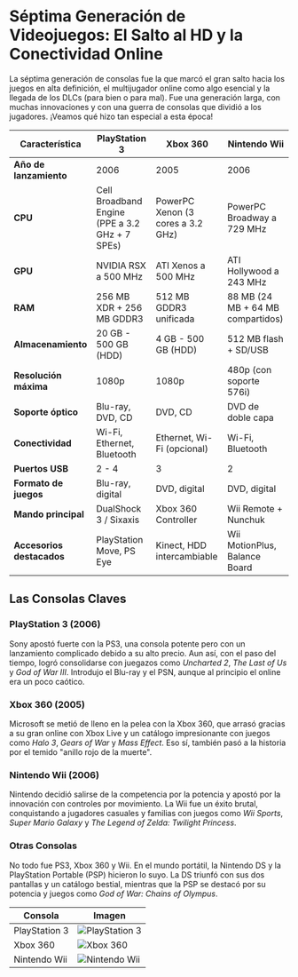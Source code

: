 # Séptima Generación de Videojuegos: El Salto al HD y la Conectividad Online

La séptima generación de consolas fue la que marcó el gran salto hacia los juegos en alta definición, el multijugador online como algo esencial y la llegada de los DLCs (para bien o para mal). Fue una generación larga, con muchas innovaciones y con una guerra de consolas que dividió a los jugadores. ¡Veamos qué hizo tan especial a esta época!

| Característica        | PlayStation 3         | Xbox 360           | Nintendo Wii        |
|----------------------|----------------------|--------------------|---------------------|
| **Año de lanzamiento** | 2006                 | 2005               | 2006                |
| **CPU**              | Cell Broadband Engine (PPE a 3.2 GHz + 7 SPEs) | PowerPC Xenon (3 cores a 3.2 GHz) | PowerPC Broadway a 729 MHz |
| **GPU**              | NVIDIA RSX a 500 MHz  | ATI Xenos a 500 MHz | ATI Hollywood a 243 MHz |
| **RAM**              | 256 MB XDR + 256 MB GDDR3 | 512 MB GDDR3 unificada | 88 MB (24 MB + 64 MB compartidos) |
| **Almacenamiento**   | 20 GB - 500 GB (HDD)  | 4 GB - 500 GB (HDD) | 512 MB flash + SD/USB |
| **Resolución máxima** | 1080p                | 1080p               | 480p (con soporte 576i) |
| **Soporte óptico**   | Blu-ray, DVD, CD      | DVD, CD            | DVD de doble capa   |
| **Conectividad**     | Wi-Fi, Ethernet, Bluetooth | Ethernet, Wi-Fi (opcional) | Wi-Fi, Bluetooth |
| **Puertos USB**      | 2 - 4                 | 3                  | 2                   |
| **Formato de juegos** | Blu-ray, digital     | DVD, digital       | DVD, digital        |
| **Mando principal**  | DualShock 3 / Sixaxis | Xbox 360 Controller | Wii Remote + Nunchuk |
| **Accesorios destacados** | PlayStation Move, PS Eye | Kinect, HDD intercambiable | Wii MotionPlus, Balance Board |


## Las Consolas Claves

### PlayStation 3 (2006)
Sony apostó fuerte con la PS3, una consola potente pero con un lanzamiento complicado debido a su alto precio. Aun así, con el paso del tiempo, logró consolidarse con juegazos como *Uncharted 2*, *The Last of Us* y *God of War III*. Introdujo el Blu-ray y el PSN, aunque al principio el online era un poco caótico.

### Xbox 360 (2005)
Microsoft se metió de lleno en la pelea con la Xbox 360, que arrasó gracias a su gran online con Xbox Live y un catálogo impresionante con juegos como *Halo 3*, *Gears of War* y *Mass Effect*. Eso sí, también pasó a la historia por el temido "anillo rojo de la muerte".

### Nintendo Wii (2006)
Nintendo decidió salirse de la competencia por la potencia y apostó por la innovación con controles por movimiento. La Wii fue un éxito brutal, conquistando a jugadores casuales y familias con juegos como *Wii Sports*, *Super Mario Galaxy* y *The Legend of Zelda: Twilight Princess*.

### Otras Consolas
No todo fue PS3, Xbox 360 y Wii. En el mundo portátil, la Nintendo DS y la PlayStation Portable (PSP) hicieron lo suyo. La DS triunfó con sus dos pantallas y un catálogo bestial, mientras que la PSP se destacó por su potencia y juegos como *God of War: Chains of Olympus*.



| Consola                   | Imagen |
|---------------------------|--------|
| PlayStation 3            | ![PlayStation 3](https://upload.wikimedia.org/wikipedia/commons/thumb/d/d3/PS3Versions.png/1024px-PS3Versions.png) |
| Xbox 360                 | ![Xbox 360](https://upload.wikimedia.org/wikipedia/commons/thumb/8/8b/Xbox-360-S-and-E.png/1920px-Xbox-360-S-and-E.png) |
| Nintendo Wii             | ![Nintendo Wii](https://upload.wikimedia.org/wikipedia/commons/thumb/8/83/Wii_console.png/1024px-Wii_console.png) |
